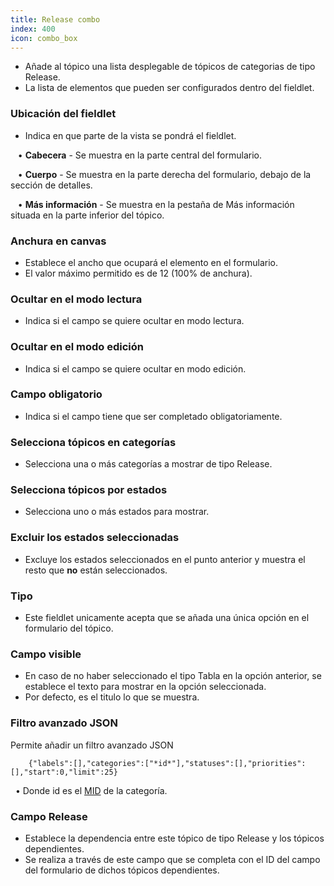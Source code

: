 ```yaml
---
title: Release combo
index: 400
icon: combo_box
---
```

* Añade al tópico una lista desplegable de tópicos de categorias de tipo Release.
* La lista de elementos que pueden ser configurados dentro del fieldlet.


### Ubicación del fieldlet
* Indica en que parte de la vista se pondrá el fieldlet.

&nbsp; &nbsp;• **Cabecera** - Se muestra en la parte central del formulario.

&nbsp; &nbsp;• **Cuerpo** - Se muestra en la parte derecha del formulario, debajo de la sección de detalles.

&nbsp; &nbsp;• **Más información** - Se muestra en la pestaña de Más información situada en la parte inferior del tópico.


### Anchura en canvas
* Establece el ancho que ocupará el elemento en el formulario.
* El valor máximo permitido es de 12 (100% de anchura).


### Ocultar en el modo lectura
* Indica si el campo se quiere ocultar en modo lectura.


### Ocultar en el modo edición
* Indica si el campo se quiere ocultar en modo edición.


### Campo obligatorio
* Indica si el campo tiene que ser completado obligatoriamente.

### Selecciona tópicos en categorías
* Selecciona una o más categorías a mostrar de tipo Release.

### Selecciona tópicos por estados
* Selecciona uno o más estados para mostrar.

### Excluir los estados seleccionadas
* Excluye los estados seleccionados en el punto anterior y muestra el resto que **no** están seleccionados.

### Tipo
* Este fieldlet unicamente acepta que se añada una única opción en el formulario del tópico.


### Campo visible
* En caso de no haber seleccionado el tipo Tabla en la opción anterior, se establece el texto para mostrar en la opción seleccionada.
* Por defecto, es el titulo lo que se muestra.


### Filtro avanzado JSON
Permite añadir un filtro avanzado JSON

        {"labels":[],"categories":["*id*"],"statuses":[],"priorities":[],"start":0,"limit":25}


&nbsp;&nbsp;• Donde id es el [MID](Conceptos/mid) de la categoría.


### Campo Release
* Establece la dependencia entre este tópico de tipo Release y los tópicos dependientes.
* Se realiza a través de este campo que se completa con el ID del campo del formulario de dichos tópicos dependientes.